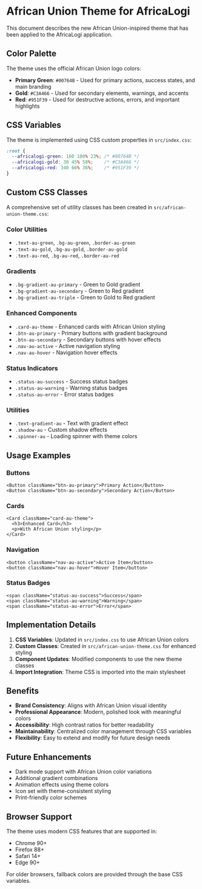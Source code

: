 # African Union Theme for AfricaLogi

This document describes the new African Union-inspired theme that has been applied to the AfricaLogi application.

## Color Palette

The theme uses the official African Union logo colors:

- **Primary Green**: `#00764B` - Used for primary actions, success states, and main branding
- **Gold**: `#C3A466` - Used for secondary elements, warnings, and accents
- **Red**: `#951F39` - Used for destructive actions, errors, and important highlights

## CSS Variables

The theme is implemented using CSS custom properties in `src/index.css`:

```css
:root {
  --africalogi-green: 160 100% 23%; /* #00764B */
  --africalogi-gold: 38 45% 58%;    /* #C3A466 */
  --africalogi-red: 340 66% 36%;    /* #951F39 */
}
```

## Custom CSS Classes

A comprehensive set of utility classes has been created in `src/african-union-theme.css`:

### Color Utilities
- `.text-au-green`, `.bg-au-green`, `.border-au-green`
- `.text-au-gold`, `.bg-au-gold`, `.border-au-gold`
- `.text-au-red`, `.bg-au-red`, `.border-au-red`

### Gradients
- `.bg-gradient-au-primary` - Green to Gold gradient
- `.bg-gradient-au-secondary` - Green to Red gradient
- `.bg-gradient-au-triple` - Green to Gold to Red gradient

### Enhanced Components
- `.card-au-theme` - Enhanced cards with African Union styling
- `.btn-au-primary` - Primary buttons with gradient background
- `.btn-au-secondary` - Secondary buttons with hover effects
- `.nav-au-active` - Active navigation styling
- `.nav-au-hover` - Navigation hover effects

### Status Indicators
- `.status-au-success` - Success status badges
- `.status-au-warning` - Warning status badges
- `.status-au-error` - Error status badges

### Utilities
- `.text-gradient-au` - Text with gradient effect
- `.shadow-au` - Custom shadow effects
- `.spinner-au` - Loading spinner with theme colors

## Usage Examples

### Buttons
```tsx
<Button className="btn-au-primary">Primary Action</Button>
<Button className="btn-au-secondary">Secondary Action</Button>
```

### Cards
```tsx
<Card className="card-au-theme">
  <h3>Enhanced Card</h3>
  <p>With African Union styling</p>
</Card>
```

### Navigation
```tsx
<button className="nav-au-active">Active Item</button>
<button className="nav-au-hover">Hover Item</button>
```

### Status Badges
```tsx
<span className="status-au-success">Success</span>
<span className="status-au-warning">Warning</span>
<span className="status-au-error">Error</span>
```

## Implementation Details

1. **CSS Variables**: Updated in `src/index.css` to use African Union colors
2. **Custom Classes**: Created in `src/african-union-theme.css` for enhanced styling
3. **Component Updates**: Modified components to use the new theme classes
4. **Import Integration**: Theme CSS is imported into the main stylesheet

## Benefits

- **Brand Consistency**: Aligns with African Union visual identity
- **Professional Appearance**: Modern, polished look with meaningful colors
- **Accessibility**: High contrast ratios for better readability
- **Maintainability**: Centralized color management through CSS variables
- **Flexibility**: Easy to extend and modify for future design needs

## Future Enhancements

- Dark mode support with African Union color variations
- Additional gradient combinations
- Animation effects using theme colors
- Icon set with theme-consistent styling
- Print-friendly color schemes

## Browser Support

The theme uses modern CSS features that are supported in:
- Chrome 90+
- Firefox 88+
- Safari 14+
- Edge 90+

For older browsers, fallback colors are provided through the base CSS variables.
